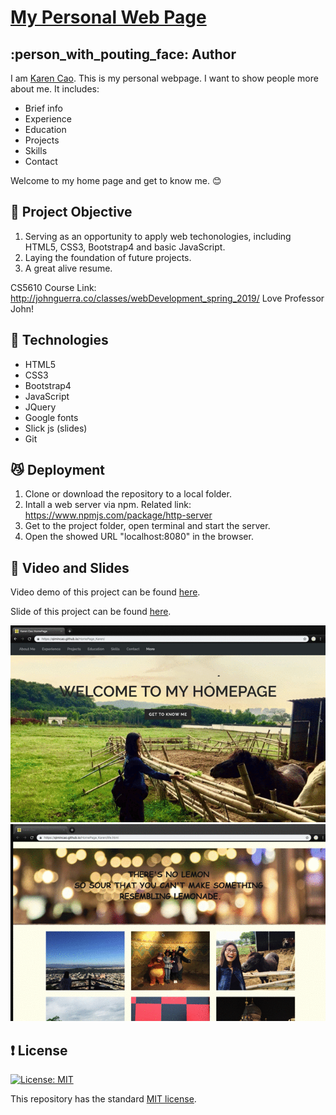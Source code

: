 # [My Personal Web Page](https://qimincao.github.io/HomePage_Karen/)

## :person_with_pouting_face: Author
I am [Karen Cao](https://qimincao.github.io/HomePage_Karen/). This is my personal webpage. I want to show people more about me. It includes: 
- Brief info
- Experience
- Education
- Projects
- Skills
- Contact

Welcome to my home page and get to know me. 😊

## :star2: Project Objective
1. Serving as an opportunity to apply web techonologies, including HTML5, CSS3, Bootstrap4 and basic JavaScript.
2. Laying the foundation of future projects.
3. A great alive resume.

  CS5610 Course Link: http://johnguerra.co/classes/webDevelopment_spring_2019/ Love Professor John!


## :metal: Technologies
- HTML5
- CSS3
- Bootstrap4
- JavaScript
- JQuery
- Google fonts
- Slick js (slides)
- Git

## :smirk_cat: Deployment
 1. Clone or download the repository to a local folder.
 2. Intall a web server via npm. Related link: https://www.npmjs.com/package/http-server
 3. Get to the project folder, open terminal and start the server.
 4. Open the showed URL "localhost:8080" in the browser. <br/>

## :eyes: Video and Slides
Video demo of this project can be found [here](https://youtu.be/k_eF_y8wGkQ). 

Slide of this project can be found [here](https://docs.google.com/presentation/d/1MhnssvWt08CroN1zR4yJYBhmsmEtfFmlnH06-3qx4WY/edit#slide=id.g4b2061021d_0_882).


![homepage_gif](res/homepage_gif.gif)
![homepage_gif](res/lifepage_gif.gif)


## :exclamation: License
[![License: MIT](https://img.shields.io/badge/License-MIT-yellow.svg)](https://opensource.org/licenses/MIT)

This repository has the standard [MIT license](https://opensource.org/licenses/MIT). 
